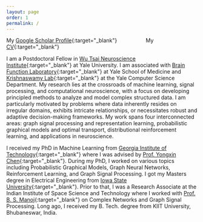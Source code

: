 ```yaml
---
layout: page
order: 1
permalink: /
---
```


My [Google Scholar Profile](https://scholar.google.com/citations?user=HF_VfkMAAAAJ\&hl=en){:target="_blank"}  &emsp; &emsp; &emsp; &emsp; My [CV](./rahul_cv.pdf){:target="_blank"}

I am a Postdoctoral Fellow in [Wu Tsai Neuroscience Institute](https://wti.yale.edu/){:target="_blank"} at Yale University. I am associated with [Brain Function Laboratory](http://fmri.org/){:target="_blank"} at Yale School of Medicine and [Krishnaswamy Lab](https://krishnaswamylab.org/){:target="_blank"} at the Yale Computer Science Department. My research lies at the crossroads of machine learning, signal processing, and computational neuroscience, with a focus on developing principled methods to analyze and model complex structured data. I am particularly motivated by problems where data inherently resides on irregular domains, exhibits intricate relationships, or necessitates robust and adaptive decision-making frameworks. My work spans four interconnected areas: graph signal processing and representation learning, probabilistic graphical models and optimal transport, distributional reinforcement learning, and applications in neuroscience.

I received my PhD in Machine Learning from [Georgia Institute of Technology](https://ml.gatech.edu/){:target="_blank"} where I was advised by [Prof. Yongxin Chen](https://yongxin.ae.gatech.edu/){:target="_blank"}. During my PhD, I worked on various topics including Probabilistic Graphical Models, Graph Neural Networks, Reinforcement Learning, and Graph Signal Processing. I got my Masters degree in Electrical Engineering from  [Iowa State University](http://www.iastate.edu/){:target="_blank"}. Prior to that, I was a Research Associate at the Indian Institute of Space Science and Technology where I worked with [Prof. B. S. Manoj](https://www.iist.ac.in/avionics/bsmanoj){:target="_blank"} on Complex Networks and Graph Signal Processing. Long ago, I received my B. Tech. degree from KIIT University, Bhubaneswar, India. 
